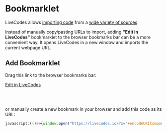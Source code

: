 # Bookmarklet

LiveCodes allows [importing code](./features/import.md) from a [wide variety of sources](./features/import.md#sources).

Instead of manually copy/pasting URLs to import, adding **"Edit in LiveCodes"** bookmarklet to the browser bookmarks bar can be a more convenient way. It opens LiveCodes in a new window and imports the current webpage URL.

## Add Bookmarklet

Drag this link to the browser bookmarks bar:

<a href='javascript:(()=>{window.open("https://livecodes.io/?x="+encodeURIComponent(location.href),"_blank");})();'>Edit in LiveCodes</a>

<br /><br />

or manually create a new bookmark in your browser and add this code as its URL:

<!-- prettier-ignore -->
```js
javascript:(()=>{window.open("https://livecodes.io/?x="+encodeURIComponent(location.href),"_blank");})();
```
